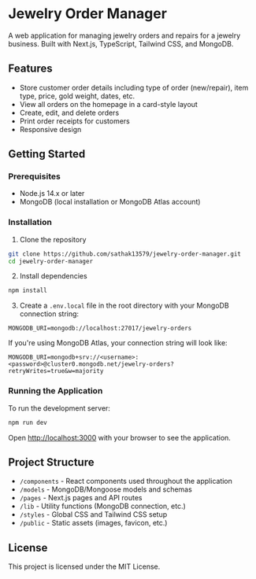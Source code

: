 # Jewelry Order Manager

A web application for managing jewelry orders and repairs for a jewelry business. Built with Next.js, TypeScript, Tailwind CSS, and MongoDB.

## Features

- Store customer order details including type of order (new/repair), item type, price, gold weight, dates, etc.
- View all orders on the homepage in a card-style layout
- Create, edit, and delete orders
- Print order receipts for customers
- Responsive design

## Getting Started

### Prerequisites

- Node.js 14.x or later
- MongoDB (local installation or MongoDB Atlas account)

### Installation

1. Clone the repository

```bash
git clone https://github.com/sathak13579/jewelry-order-manager.git
cd jewelry-order-manager
```

2. Install dependencies

```bash
npm install
```

3. Create a `.env.local` file in the root directory with your MongoDB connection string:

```
MONGODB_URI=mongodb://localhost:27017/jewelry-orders
```

If you're using MongoDB Atlas, your connection string will look like:

```
MONGODB_URI=mongodb+srv://<username>:<password>@cluster0.mongodb.net/jewelry-orders?retryWrites=true&w=majority
```

### Running the Application

To run the development server:

```bash
npm run dev
```

Open [http://localhost:3000](http://localhost:3000) with your browser to see the application.

## Project Structure

- `/components` - React components used throughout the application
- `/models` - MongoDB/Mongoose models and schemas
- `/pages` - Next.js pages and API routes
- `/lib` - Utility functions (MongoDB connection, etc.)
- `/styles` - Global CSS and Tailwind CSS setup
- `/public` - Static assets (images, favicon, etc.)

## License

This project is licensed under the MIT License.
